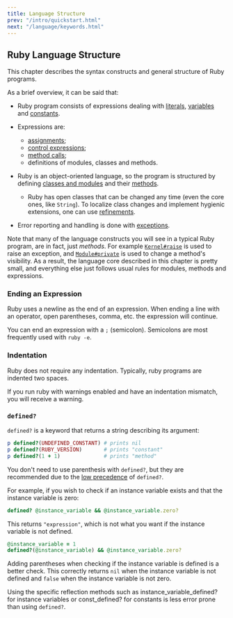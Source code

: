 ```yaml
---
title: Language Structure
prev: "/intro/quickstart.html"
next: "/language/keywords.html"
---
```


## Ruby Language Structure[](#ruby-language-structure)

This chapter describes the syntax constructs and general structure of
Ruby programs.

As a brief overview, it can be said that:

* Ruby program consists of expressions dealing with
  [literals](language/literals.md),
  [variables](language/variables-constants.md) and
  [constants](language/variables-constants.md#constants).
* Expressions are:
  * [assignments](language/assignment.md);
  * [control expressions](language/control-expressions.md);
  * [method calls](language/methods-call.md);
  * definitions of modules, classes and methods.

* Ruby is an object-oriented language, so the program is structured by
  defining [classes and modules](language/modules-classes.md) and their
  [methods](language/methods-def.md).
  * Ruby has open classes that can be changed any time (even the core
    ones, like `String`). To localize class changes and implement
    hygienic extensions, one can use
    [refinements](language/refinements.md).

* Error reporting and handling is done with
  [exceptions](language/exceptions.md).

Note that many of the language constructs you will see in a typical Ruby
program, are in fact, just *methods*. For example <a
href='https://ruby-doc.org/core-2.7.0/Kernel.html#method-i-raise'
class='ruby-doc remote' target='_blank'>`Kernel#raise`</a> is used to
raise an exception, and <a
href='https://ruby-doc.org/core-2.7.0/Module.html#method-i-private'
class='ruby-doc remote' target='_blank'>`Module#private`</a> is used to
change a method's visibility. As a result, the language core described
in this chapter is pretty small, and everything else just follows usual
rules for modules, methods and expressions.



### Ending an Expression[](#ending-an-expression)

Ruby uses a newline as the end of an expression. When ending a line with
an operator, open parentheses, comma, etc. the expression will continue.

You can end an expression with a `;` (semicolon). Semicolons are most
frequently used with `ruby -e`.

### Indentation[](#indentation)

Ruby does not require any indentation. Typically, ruby programs are
indented two spaces.

If you run ruby with warnings enabled and have an indentation mismatch,
you will receive a warning.

### `defined?`[](#defined)

`defined?` is a keyword that returns a string describing its argument:


```ruby
p defined?(UNDEFINED_CONSTANT) # prints nil
p defined?(RUBY_VERSION)       # prints "constant"
p defined?(1 + 1)              # prints "method"
```

You don't need to use parenthesis with `defined?`, but they are
recommended due to the [low precedence](/language/precedence.md) of
`defined?`.

For example, if you wish to check if an instance variable exists and
that the instance variable is zero:


```ruby
defined? @instance_variable && @instance_variable.zero?
```

This returns `"expression"`, which is not what you want if the instance
variable is not defined.


```ruby
@instance_variable = 1
defined?(@instance_variable) && @instance_variable.zero?
```

Adding parentheses when checking if the instance variable is defined is
a better check. This correctly returns `nil` when the instance variable
is not defined and `false` when the instance variable is not zero.

Using the specific reflection methods such as
instance\_variable\_defined? for instance variables or const\_defined?
for constants is less error prone than using `defined?`.





